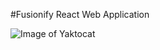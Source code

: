 #Fusionify React Web Application

![Image of Yaktocat](https://octodex.github.com/images/yaktocat.png)
